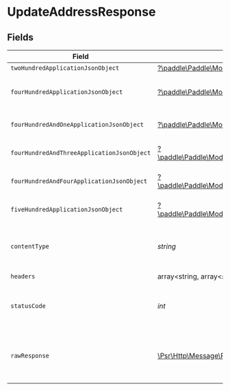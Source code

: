 # UpdateAddressResponse


## Fields

| Field                                                                                                                                                       | Type                                                                                                                                                        | Required                                                                                                                                                    | Description                                                                                                                                                 |
| ----------------------------------------------------------------------------------------------------------------------------------------------------------- | ----------------------------------------------------------------------------------------------------------------------------------------------------------- | ----------------------------------------------------------------------------------------------------------------------------------------------------------- | ----------------------------------------------------------------------------------------------------------------------------------------------------------- |
| `twoHundredApplicationJsonObject`                                                                                                                           | [?\paddle\Paddle\Models\Operations\UpdateAddressResponseBody](../../Models/Operations/UpdateAddressResponseBody.md)                                         | :heavy_minus_sign:                                                                                                                                          | OK                                                                                                                                                          |
| `fourHundredApplicationJsonObject`                                                                                                                          | [?\paddle\Paddle\Models\Operations\UpdateAddressAddressesResponseBody](../../Models/Operations/UpdateAddressAddressesResponseBody.md)                       | :heavy_minus_sign:                                                                                                                                          | Error response for validation                                                                                                                               |
| `fourHundredAndOneApplicationJsonObject`                                                                                                                    | [?\paddle\Paddle\Models\Operations\UpdateAddressAddressesResponseResponseBody](../../Models/Operations/UpdateAddressAddressesResponseResponseBody.md)       | :heavy_minus_sign:                                                                                                                                          | General error response                                                                                                                                      |
| `fourHundredAndThreeApplicationJsonObject`                                                                                                                  | [?\paddle\Paddle\Models\Operations\UpdateAddressAddressesResponse403ResponseBody](../../Models/Operations/UpdateAddressAddressesResponse403ResponseBody.md) | :heavy_minus_sign:                                                                                                                                          | General error response                                                                                                                                      |
| `fourHundredAndFourApplicationJsonObject`                                                                                                                   | [?\paddle\Paddle\Models\Operations\UpdateAddressAddressesResponse404ResponseBody](../../Models/Operations/UpdateAddressAddressesResponse404ResponseBody.md) | :heavy_minus_sign:                                                                                                                                          | General error response                                                                                                                                      |
| `fiveHundredApplicationJsonObject`                                                                                                                          | [?\paddle\Paddle\Models\Operations\UpdateAddressAddressesResponse500ResponseBody](../../Models/Operations/UpdateAddressAddressesResponse500ResponseBody.md) | :heavy_minus_sign:                                                                                                                                          | General error response                                                                                                                                      |
| `contentType`                                                                                                                                               | *string*                                                                                                                                                    | :heavy_check_mark:                                                                                                                                          | HTTP response content type for this operation                                                                                                               |
| `headers`                                                                                                                                                   | array<string, array<*string*>>                                                                                                                              | :heavy_check_mark:                                                                                                                                          | N/A                                                                                                                                                         |
| `statusCode`                                                                                                                                                | *int*                                                                                                                                                       | :heavy_check_mark:                                                                                                                                          | HTTP response status code for this operation                                                                                                                |
| `rawResponse`                                                                                                                                               | [\Psr\Http\Message\ResponseInterface](https://www.php-fig.org/psr/psr-7/#33-psrhttpmessageresponseinterface)                                                | :heavy_check_mark:                                                                                                                                          | Raw HTTP response; suitable for custom response parsing                                                                                                     |